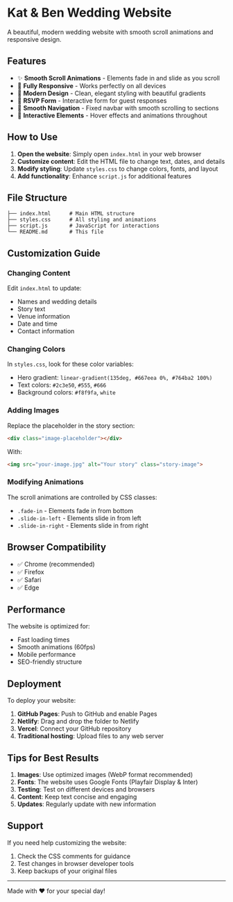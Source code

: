 # Kat & Ben Wedding Website

A beautiful, modern wedding website with smooth scroll animations and responsive design.

## Features

- ✨ **Smooth Scroll Animations** - Elements fade in and slide as you scroll
- 📱 **Fully Responsive** - Works perfectly on all devices
- 🎨 **Modern Design** - Clean, elegant styling with beautiful gradients
- 📝 **RSVP Form** - Interactive form for guest responses
- 🎯 **Smooth Navigation** - Fixed navbar with smooth scrolling to sections
- 🌟 **Interactive Elements** - Hover effects and animations throughout

## How to Use

1. **Open the website**: Simply open `index.html` in your web browser
2. **Customize content**: Edit the HTML file to change text, dates, and details
3. **Modify styling**: Update `styles.css` to change colors, fonts, and layout
4. **Add functionality**: Enhance `script.js` for additional features

## File Structure

```
├── index.html      # Main HTML structure
├── styles.css      # All styling and animations
├── script.js       # JavaScript for interactions
└── README.md       # This file
```

## Customization Guide

### Changing Content

Edit `index.html` to update:
- Names and wedding details
- Story text
- Venue information
- Date and time
- Contact information

### Changing Colors

In `styles.css`, look for these color variables:
- Hero gradient: `linear-gradient(135deg, #667eea 0%, #764ba2 100%)`
- Text colors: `#2c3e50`, `#555`, `#666`
- Background colors: `#f8f9fa`, `white`

### Adding Images

Replace the placeholder in the story section:
```html
<div class="image-placeholder"></div>
```
With:
```html
<img src="your-image.jpg" alt="Your story" class="story-image">
```

### Modifying Animations

The scroll animations are controlled by CSS classes:
- `.fade-in` - Elements fade in from bottom
- `.slide-in-left` - Elements slide in from left
- `.slide-in-right` - Elements slide in from right

## Browser Compatibility

- ✅ Chrome (recommended)
- ✅ Firefox
- ✅ Safari
- ✅ Edge

## Performance

The website is optimized for:
- Fast loading times
- Smooth animations (60fps)
- Mobile performance
- SEO-friendly structure

## Deployment

To deploy your website:

1. **GitHub Pages**: Push to GitHub and enable Pages
2. **Netlify**: Drag and drop the folder to Netlify
3. **Vercel**: Connect your GitHub repository
4. **Traditional hosting**: Upload files to any web server

## Tips for Best Results

1. **Images**: Use optimized images (WebP format recommended)
2. **Fonts**: The website uses Google Fonts (Playfair Display & Inter)
3. **Testing**: Test on different devices and browsers
4. **Content**: Keep text concise and engaging
5. **Updates**: Regularly update with new information

## Support

If you need help customizing the website:
1. Check the CSS comments for guidance
2. Test changes in browser developer tools
3. Keep backups of your original files

---

Made with ❤️ for your special day! 